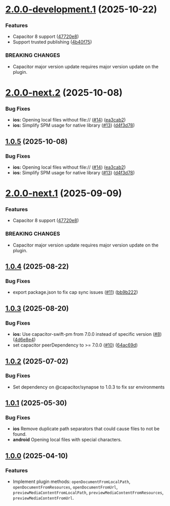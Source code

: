 # [2.0.0-development.1](https://github.com/ionic-team/capacitor-file-viewer/compare/v1.0.5...v2.0.0-development.1) (2025-10-22)


### Features

* Capacitor 8 support ([47720e8](https://github.com/ionic-team/capacitor-file-viewer/commit/47720e873525a1a12e10c743ac378ccd3f852d4d))
* Support trusted publishing ([4b40f75](https://github.com/ionic-team/capacitor-file-viewer/commit/4b40f758a789b2ef2a6a615192a7ecbe19547f3e))


### BREAKING CHANGES

* Capacitor major version update requires major version update on the plugin.

# [2.0.0-next.2](https://github.com/ionic-team/capacitor-file-viewer/compare/v2.0.0-next.1...v2.0.0-next.2) (2025-10-08)


### Bug Fixes

* **ios:** Opening local files without file:// ([#14](https://github.com/ionic-team/capacitor-file-viewer/issues/14)) ([ea3cab2](https://github.com/ionic-team/capacitor-file-viewer/commit/ea3cab2a3f92fe739d3009bbcaa27cb41209f759))
* **ios:** Simplify SPM usage for native library ([#13](https://github.com/ionic-team/capacitor-file-viewer/issues/13)) ([d4f3d78](https://github.com/ionic-team/capacitor-file-viewer/commit/d4f3d7860ee4ecedaf23bd702426ba543f2407af))

## [1.0.5](https://github.com/ionic-team/capacitor-file-viewer/compare/v1.0.4...v1.0.5) (2025-10-08)


### Bug Fixes

* **ios:** Opening local files without file:// ([#14](https://github.com/ionic-team/capacitor-file-viewer/issues/14)) ([ea3cab2](https://github.com/ionic-team/capacitor-file-viewer/commit/ea3cab2a3f92fe739d3009bbcaa27cb41209f759))
* **ios:** Simplify SPM usage for native library ([#13](https://github.com/ionic-team/capacitor-file-viewer/issues/13)) ([d4f3d78](https://github.com/ionic-team/capacitor-file-viewer/commit/d4f3d7860ee4ecedaf23bd702426ba543f2407af))

# [2.0.0-next.1](https://github.com/ionic-team/capacitor-file-viewer/compare/v1.0.4...v2.0.0-next.1) (2025-09-09)


### Features

* Capacitor 8 support ([47720e8](https://github.com/ionic-team/capacitor-file-viewer/commit/47720e873525a1a12e10c743ac378ccd3f852d4d))


### BREAKING CHANGES

* Capacitor major version update requires major version update on the plugin.

## [1.0.4](https://github.com/ionic-team/capacitor-file-viewer/compare/v1.0.3...v1.0.4) (2025-08-22)


### Bug Fixes

* export package.json to fix cap sync issues ([#11](https://github.com/ionic-team/capacitor-file-viewer/issues/11)) ([bb9b222](https://github.com/ionic-team/capacitor-file-viewer/commit/bb9b2221abaaa3ea9aee8e81ce913df45146967b))

## [1.0.3](https://github.com/ionic-team/capacitor-file-viewer/compare/v1.0.2...v1.0.3) (2025-08-20)


### Bug Fixes

* **ios:** Use capacitor-swift-pm from 7.0.0 instead of specific version ([#8](https://github.com/ionic-team/capacitor-file-viewer/issues/8)) ([4d6e8e4](https://github.com/ionic-team/capacitor-file-viewer/commit/4d6e8e4cd678a9d8a556ed3e05031182a368ecb7))
* set capacitor peerDependency to >= 7.0.0 ([#10](https://github.com/ionic-team/capacitor-file-viewer/issues/10)) ([64ac69d](https://github.com/ionic-team/capacitor-file-viewer/commit/64ac69ddea1af3d96b7ded4efed4d436200896a7))

## [1.0.2](https://github.com/ionic-team/capacitor-file-viewer/compare/v1.0.1...v1.0.2) (2025-07-02)


### Bug Fixes

* Set dependency on @capacitor/synapse to 1.0.3 to fix ssr environments

## [1.0.1](https://github.com/ionic-team/capacitor-file-viewer/compare/v1.0.0...v1.0.1) (2025-05-30)


### Bug Fixes

- **ios** Remove duplicate path separators that could cause files to not be found.
- **android** Opening local files with special characters.

## [1.0.0](https://github.com/ionic-team/capacitor-file-viewer/tree/v1.0.0) (2025-04-10)


### Features

- Implement plugin methods: `openDocumentFromLocalPath`, `openDocumentFromResources`, `openDocumentFromUrl`, `previewMediaContentFromLocalPath`, `previewMediaContentFromResources`, `previewMediaContentFromUrl`.
